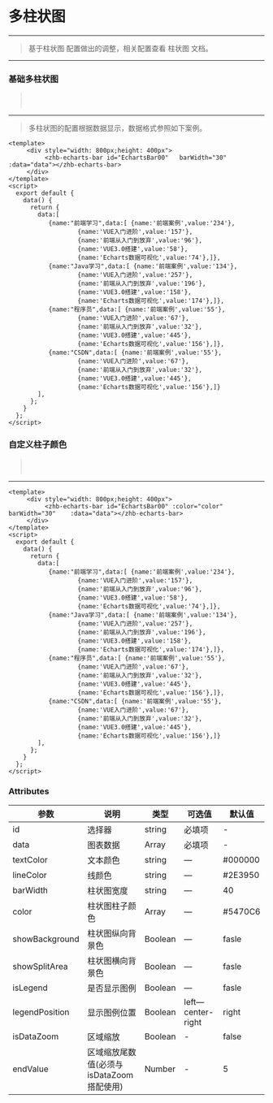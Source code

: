 # 多柱状图
----
> 基于柱状图 配置做出的调整，相关配置查看 柱状图 文档。
---- 
### 基础多柱状图
><img :src="$withBase('/assets/img/moreBar01.png')" style="margin: 15px 0 ">
---

> 多柱状图的配置根据数据显示，数据格式参照如下案例。

```vue
<template>
     <div style="width: 800px;height: 400px">
          <zhb-echarts-bar id="EchartsBar00"   barWidth="30"    :data="data"></zhb-echarts-bar>
     </div>
</template>
<script>
  export default {
    data() {
      return {
        data:[
           {name:"前端学习",data:[ {name:'前端案例',value:'234'},
                   {name:'VUE入门进阶',value:'157'},
                   {name:'前端从入门到放弃',value:'96'},
                   {name:'VUE3.0搭建',value:'58'},
                   {name:'Echarts数据可视化',value:'74'},]},
           {name:"Java学习",data:[ {name:'前端案例',value:'134'},
                   {name:'VUE入门进阶',value:'257'},
                   {name:'前端从入门到放弃',value:'196'},
                   {name:'VUE3.0搭建',value:'158'},
                   {name:'Echarts数据可视化',value:'174'},]},
           {name:"程序员",data:[ {name:'前端案例',value:'55'},
                   {name:'VUE入门进阶',value:'67'},
                   {name:'前端从入门到放弃',value:'32'},
                   {name:'VUE3.0搭建',value:'445'},
                   {name:'Echarts数据可视化',value:'156'},]},
           {name:"CSDN",data:[ {name:'前端案例',value:'55'},
                   {name:'VUE入门进阶',value:'67'},
                   {name:'前端从入门到放弃',value:'32'},
                   {name:'VUE3.0搭建',value:'445'},
                   {name:'Echarts数据可视化',value:'156'},]}
        ],
      };
    }
  };
</script>
```

### 自定义柱子颜色
><img :src="$withBase('/assets/img/moreBar02.png')" style="margin: 15px 0 ">
---
```vue
<template>
     <div style="width: 800px;height: 400px">
          <zhb-echarts-bar id="EchartsBar00" :color="color"    barWidth="30"    :data="data"></zhb-echarts-bar>
     </div>
</template>
<script>
  export default {
    data() {
      return {
        data:[
           {name:"前端学习",data:[ {name:'前端案例',value:'234'},
                   {name:'VUE入门进阶',value:'157'},
                   {name:'前端从入门到放弃',value:'96'},
                   {name:'VUE3.0搭建',value:'58'},
                   {name:'Echarts数据可视化',value:'74'},]},
           {name:"Java学习",data:[ {name:'前端案例',value:'134'},
                   {name:'VUE入门进阶',value:'257'},
                   {name:'前端从入门到放弃',value:'196'},
                   {name:'VUE3.0搭建',value:'158'},
                   {name:'Echarts数据可视化',value:'174'},]},
           {name:"程序员",data:[ {name:'前端案例',value:'55'},
                   {name:'VUE入门进阶',value:'67'},
                   {name:'前端从入门到放弃',value:'32'},
                   {name:'VUE3.0搭建',value:'445'},
                   {name:'Echarts数据可视化',value:'156'},]},
           {name:"CSDN",data:[ {name:'前端案例',value:'55'},
                   {name:'VUE入门进阶',value:'67'},
                   {name:'前端从入门到放弃',value:'32'},
                   {name:'VUE3.0搭建',value:'445'},
                   {name:'Echarts数据可视化',value:'156'},]}
        ],
      };
    }
  };
</script>
```

### Attributes
| 参数      | 说明    | 类型      | 可选值       | 默认值   |
|---------- |-------- |---------- |-------------  |-------- |
| id     | 选择器   | string    | 必填项 | - |
| data     | 图表数据   | Array    | 必填项 | - |
| textColor     | 文本颜色   | string    | — | #000000 |
| lineColor     | 线颜色 | string    | — | #2E3950   |
| barWidth  | 柱状图宽度 | string   | — | 40   |
| color  | 柱状图柱子颜色 | Array   | — | #5470C6 |
| showBackground  | 柱状图纵向背景色 | Boolean   | —   | fasle  |
| showSplitArea  | 柱状图横向背景色 | Boolean   | —   | fasle  |
| isLegend  | 是否显示图例 | Boolean   | —   | fasle  |
| legendPosition  | 显示图例位置 | Boolean   | left—center-right   | right  |
| isDataZoom  | 区域缩放 | Boolean   | -   | false  |
| endValue  | 区域缩放尾数值(必须与isDataZoom搭配使用) | Number   | -   | 5  |
